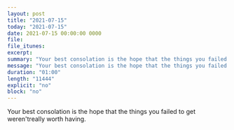 ```yaml
---
layout: post
title: "2021-07-15"
today: "2021-07-15"
date: 2021-07-15 00:00:00 0000
file:
file_itunes:
excerpt:
summary: "Your best consolation is the hope that the things you failed to get weren'treally worth having."
message: "Your best consolation is the hope that the things you failed to get weren'treally worth having."
duration: "01:00"
length: "11444"
explicit: "no"
block: "no"
---
```

Your best consolation is the hope that the things you failed to get weren'treally worth having.

